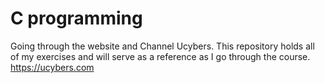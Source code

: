 # **C programming**
Going through the website and Channel Ucybers. This repository holds all of my exercises and will serve as a reference as I go through the course.
https://ucybers.com
